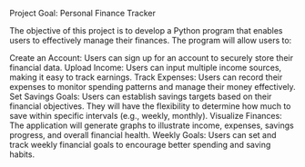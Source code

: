 Project Goal: Personal Finance Tracker

The objective of this project is to develop a Python program that enables users to effectively manage their finances. The program will allow users to:

Create an Account: Users can sign up for an account to securely store their financial data.
Upload Income: Users can input multiple income sources, making it easy to track earnings.
Track Expenses: Users can record their expenses to monitor spending patterns and manage their money effectively.
Set Savings Goals: Users can establish savings targets based on their financial objectives. They will have the flexibility to determine how much to save within specific intervals (e.g., weekly, monthly).
Visualize Finances: The application will generate graphs to illustrate income, expenses, savings progress, and overall financial health.
Weekly Goals: Users can set and track weekly financial goals to encourage better spending and saving habits.
